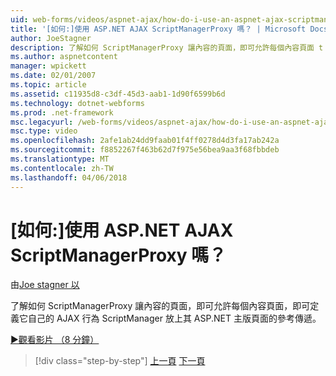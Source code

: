 ```yaml
---
uid: web-forms/videos/aspnet-ajax/how-do-i-use-an-aspnet-ajax-scriptmanagerproxy
title: '[如何:]使用 ASP.NET AJAX ScriptManagerProxy 嗎？ | Microsoft Docs'
author: JoeStagner
description: 了解如何 ScriptManagerProxy 讓內容的頁面，即可允許每個內容頁面 t ScriptManager 放上其 ASP.NET 主版頁面的參考傳遞...
ms.author: aspnetcontent
manager: wpickett
ms.date: 02/01/2007
ms.topic: article
ms.assetid: c11935d8-c3df-45d3-aab1-1d90f6599b6d
ms.technology: dotnet-webforms
ms.prod: .net-framework
msc.legacyurl: /web-forms/videos/aspnet-ajax/how-do-i-use-an-aspnet-ajax-scriptmanagerproxy
msc.type: video
ms.openlocfilehash: 2afe1ab24dd9faab01f4ff0278d4d3fa17ab242a
ms.sourcegitcommit: f8852267f463b62d7f975e56bea9aa3f68fbbdeb
ms.translationtype: MT
ms.contentlocale: zh-TW
ms.lasthandoff: 04/06/2018
---
```

<a name="how-do-i-use-an-aspnet-ajax-scriptmanagerproxy"></a>[如何:]使用 ASP.NET AJAX ScriptManagerProxy 嗎？
====================
由[Joe stagner 以](https://github.com/JoeStagner)

了解如何 ScriptManagerProxy 讓內容的頁面，即可允許每個內容頁面，即可定義它自己的 AJAX 行為 ScriptManager 放上其 ASP.NET 主版頁面的參考傳遞。

[&#9654;觀看影片 （8 分鐘）](https://channel9.msdn.com/Blogs/ASP-NET-Site-Videos/how-do-i-use-an-aspnet-ajax-scriptmanagerproxy)

> [!div class="step-by-step"]
> [上一頁](how-do-i-use-the-aspnet-ajax-client-library-controls.md)
> [下一頁](how-do-i-use-the-aspnet-ajax-roundedcorners-extender.md)
